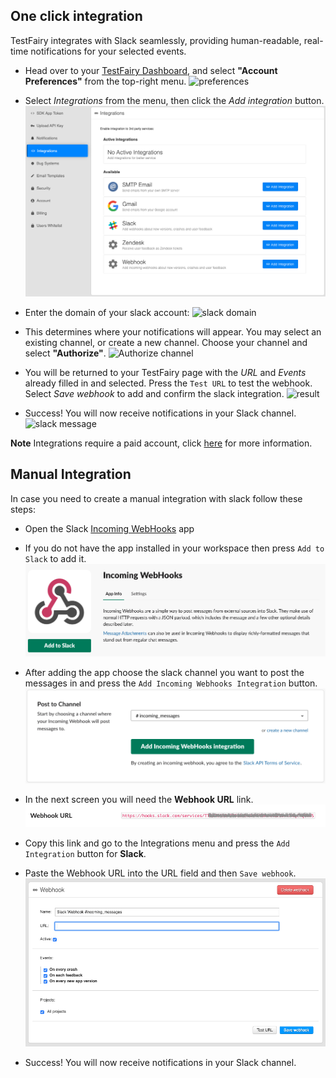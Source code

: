 ## One click integration

TestFairy integrates with Slack seamlessly, providing human-readable, real-time notifications for your selected events. 


* Head over to your [TestFairy Dashboard](https://app.testfairy.com), and select **"Account Preferences"** from the top-right menu. 
![preferences](/img/app/preferences-link.png)


* Select _Integrations_ from the menu, then click the _Add integration_ button.
![Slack Integration](/img/app/preferences/account-settings-4.png)


* Enter the domain of your slack account:
![slack domain](/img/integrations/slack/slack-domain-1.png)


* This determines where your notifications will appear. You may select an existing channel, or create a new channel. Choose your channel and select **"Authorize"**.
![Authorize channel](http://docs.testfairy.com/img/integrations/slack/slack-1c.png)


* You will be returned to your TestFairy page with the _URL_ and _Events_ already filled in and selected. 
Press the `Test URL` to test the webhook. 
Select _Save webhook_ to add and confirm the slack integration.
![result](/img/integrations/slack/slack-1d.png)


* Success! You will now receive notifications in your Slack channel.
![slack message](/img/integrations/slack/slack-message-preview.png)


**Note** Integrations require a paid account, click [here](https://www.testfairy.com/pricing) for more information.

## Manual Integration


In case you need to create a manual integration with slack follow these steps:


* Open the Slack [Incoming WebHooks](https://slack.com/apps/A0F7XDUAZ-incoming-webhooks) app


* If you do not have the app installed in your workspace then press `Add to Slack` to add it.
![](/img/integrations/slack/slack-manualint-1.png)


* After adding the app choose the slack channel you want to post the messages in and press the `Add Incoming Webhooks Integration` button.
![](/img/integrations/slack/slack-manualint-2.png)


* In the next screen you will need the __Webhook URL__ link.
![](/img/integrations/slack/slack-manualint-3.png)


* Copy this link and go to the Integrations menu and press the `Add Integration` button for __Slack__.


* Paste the Webhook URL into the URL field and then `Save webhook`.
![](/img/integrations/slack/slack-manualint-5.png)


* Success! You will now receive notifications in your Slack channel.
